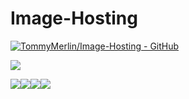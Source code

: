 # Image-Hosting
[![TommyMerlin/Image-Hosting - GitHub](https://gh-card.dev/repos/TommyMerlin/Image-Hosting.svg)](https://github.com/TommyMerlin/Image-Hosting)

[![](https://data.jsdelivr.com/v1/package/gh/TommyMerlin/Image-Hosting/badge)](https://www.jsdelivr.com/package/gh/TommyMerlin/Image-Hosting)

![](https://img.shields.io/github/issues/TommyMerlin/Image-Hosting)![](https://img.shields.io/github/forks/TommyMerlin/Image-Hosting)![](https://img.shields.io/github/stars/TommyMerlin/Image-Hosting)![](https://img.shields.io/github/license/TommyMerlin/Image-Hosting)

